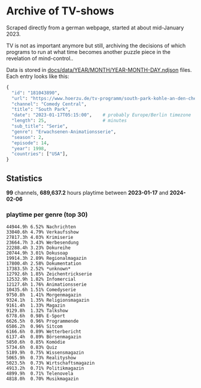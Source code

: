# Archive of TV-shows

Scraped directly from a german webpage, started at about mid-January 2023.

TV is not as important anymore but still, archiving the decisions of which programs to run at what time
becomes another puzzle piece in the revelation of mind-control.. 

Data is stored in [docs/data/YEAR/MONTH/YEAR-MONTH-DAY.ndjson](docs/data/) files. 
Each entry looks like this:

```python
{
  "id": "181043890", 
  "url": "https://www.hoerzu.de/tv-programm/south-park-kohle-an-den-chefkoch/bid_181043890/", 
  "channel": "Comedy Central", 
  "title": "South Park", 
  "date": "2023-01-17T05:15:00",    # probably Europe/Berlin timezone 
  "length": 25,                     # minutes 
  "sub_title": "Serie", 
  "genre": "Erwachsenen-Animationsserie", 
  "season": 2, 
  "episode": 14, 
  "year": 1998, 
  "countries": ["USA"],
}
```

## Statistics

**99** channels, **689,637.2** hours playtime between **2023-01-17** and **2024-02-06**


### playtime per genre (top 30)

    44944.9h 6.52% Nachrichten
    33040.6h 4.79% Verkaufsshow
    27817.3h 4.03% Krimiserie
    23664.7h 3.43% Werbesendung
    22288.4h 3.23% Dokureihe
    20744.9h 3.01% Dokusoap
    19914.3h 2.89% Regionalmagazin
    17800.4h 2.58% Dokumentation
    17383.5h 2.52% *unknown*
    12792.6h 1.85% Zeichentrickserie
    12532.9h 1.82% Infomercial
    12127.6h 1.76% Animationsserie
    10435.6h 1.51% Comedyserie
    9750.8h  1.41% Morgenmagazin
    9324.1h  1.35% Religionsmagazin
    9161.4h  1.33% Magazin
    9129.8h  1.32% Talkshow
    6778.6h  0.98% E-Sport
    6626.5h  0.96% Programmende
    6586.2h  0.96% Sitcom
    6166.6h  0.89% Wetterbericht
    6137.4h  0.89% Börsenmagazin
    5850.6h  0.85% Komödie
    5734.6h  0.83% Quiz
    5189.9h  0.75% Wissensmagazin
    5065.9h  0.73% Realityshow
    5023.5h  0.73% Wirtschaftsmagazin
    4913.2h  0.71% Politikmagazin
    4899.9h  0.71% Telenovela
    4818.0h  0.70% Musikmagazin
